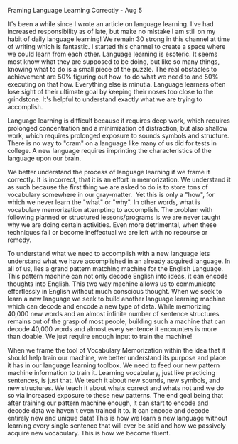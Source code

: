 Framing Language Learning Correctly - Aug 5

It's been a while since I wrote an article on language learning. I've had increased responsibility as of late, but make no mistake I am still on my habit of daily language learning! We remain 30 strong in this channel at time of writing which is fantastic. I started this channel to create a space where we could learn from each other. Language learning is esoteric. It seems most know what they are supposed to be doing, but like so many things, knowing what to do is a small piece of the puzzle. The real obstacles to achievement are 50% figuring out how  to do what we need to and 50% executing on that how. Everything else is minutia. Language learners often lose sight of their ultimate goal by keeping their noses too close to the grindstone. It's helpful to understand exactly what we are trying to accomplish.

Language learning is difficult because it requires deep work, which requires prolonged concentration and a minimization of distraction, but also shallow work, which requires prolonged exposure to sounds symbols and structure. There is no way to "cram" on a language like many of us did for tests in college. A new language requires imprinting the characteristics of the language upon our brain. 

We better understand the process of language learning if we frame it correctly. It is incorrect, that it is an effort in memorization. We understand it as such because the first thing we are asked to do is to store tons of vocabulary somewhere in our gray-matter.  Yet this is only a "how", for which we never learn the "what" or "why". In other words, what is vocabulary memorization attempting to accomplish. The problem with following planned or structured lessons/programs is we are never taught why we are doing certain activities. Even more detrimental, when these techniques fail or become ineffectual we are left with no recourse or remedy.

To understand what we need to accomplish with a new language lets understand what we have accomplished in an already acquired language. In all of us, lies a grand pattern matching machine for the English Language. This pattern machine can not only decode English into ideas, it can encode thoughts into English. This two way machine allows us to communicate effortlessly in English without much conscious thought. When we seek to learn a new language we seek to build another language learning machine which can decode and encode a new type of data. While memorizing 40,000 new words and an almost infinite number of sentence structures remains out of the grasp of most people, building such a machine that can decode 40,000 words and almost every sentence it encounters is more than doable. We just require enough input to train the machine!

When we frame the tool of Vocabulary Memorization within the idea that it should help train our machine, we better understand its purpose and place it has in our language learning toolbox. We need to feed our new pattern machine information to train it. Learning vocabulary, just like practicing sentences, is just that. We teach it about new sounds, new symbols, and new structures. We teach it about whats correct and whats not and we do so via increased exposure to these new patterns. The end goal being that after training our pattern machine enough, it can start to encode and decode data we haven't even trained it to. It can encode and decode entirely new and unique data! This is how we learn a new language without learning every single sentence that will ever be said and how we passively acquire new vocabulary. This is how we become fluent.